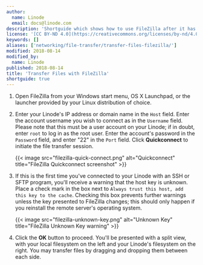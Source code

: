 ```yaml
---
author:
  name: Linode
  email: docs@linode.com
description: 'Shortguide which shows how to use FileZilla after it has been installed.'
license: '[CC BY-ND 4.0](https://creativecommons.org/licenses/by-nd/4.0)'
keywords: []
aliases: ['networking/file-transfer/transfer-files-filezilla/']
modified: 2018-08-14
modified_by:
  name: Linode
published: 2018-08-14
title: 'Transfer Files with FileZilla'
shortguide: true
---
```


1.  Open FileZilla from your Windows start menu, OS X Launchpad, or the launcher provided by your Linux distribution of choice.

1.  Enter your Linode's IP address or domain name in the `Host` field. Enter the account username you wish to connect as in the `Username` field. Please note that this must be a user account on your Linode; if in doubt, enter `root` to log in as the root user. Enter the account's password in the `Password` field, and enter "22" in the `Port` field. Click **Quickconnect** to initiate the file transfer session.

    {{< image src="filezilla-quick-connect.png" alt="Quickconnect" title="FileZilla Quickconnect screenshot" >}}

1.  If this is the first time you've connected to your Linode with an SSH or SFTP program, you'll receive a warning that the host key is unknown. Place a check mark in the box next to `Always trust this host, add this key to the cache`. Checking this box prevents further warnings unless the key presented to FileZilla changes; this should only happen if you reinstall the remote server's operating system.

    {{< image src="filezilla-unknown-key.png" alt="Unknown Key" title="FileZilla Unknown Key warning" >}}

1.  Click the **OK** button to proceed. You'll be presented with a split view, with your local filesystem on the left and your Linode's filesystem on the right. You may transfer files by dragging and dropping them between each side.